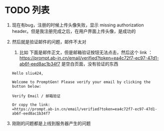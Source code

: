 # TODO 列表

1. 现在有bug，注册的时候上传头像失败，显示 missing authorization header。但是我注册完成之后，在用户界面上传头像，是成功的
2. 然后就是验证邮件的问题，邮件不太对
   1. 比如 下面是邮件正文，但是邮箱验证按钮无法点击，然后这个 link ：<https://prompt.ab-in.cn/email/verified?token=ea4c72f7-ec97-47d1-ab6f-eed8ac1b34f7> 是空白页面，没有验证的东西

    ```text
    Hello sliu424,

    Welcome to PromptGen! Please verify your email by clicking the button below:

    Verify Email / 邮箱验证

    Or copy the link:
    =https://prompt.ab-in.cn/email/verified?token=ea4c72f7-ec97-47d1-ab6f-eed8ac1b34f7
    ```

3. 刚刚的问题都是上线到服务器产生的问题
